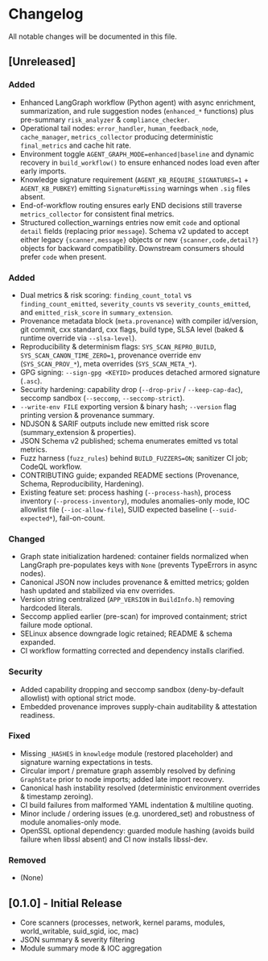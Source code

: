 # Changelog

All notable changes will be documented in this file.

## [Unreleased]

### Added
- Enhanced LangGraph workflow (Python agent) with async enrichment, summarization, and rule suggestion nodes (`enhanced_*` functions) plus pre-summary `risk_analyzer` & `compliance_checker`.
- Operational tail nodes: `error_handler`, `human_feedback_node`, `cache_manager`, `metrics_collector` producing deterministic `final_metrics` and cache hit rate.
- Environment toggle `AGENT_GRAPH_MODE=enhanced|baseline` and dynamic recovery in `build_workflow()` to ensure enhanced nodes load even after early imports.
- Knowledge signature requirement (`AGENT_KB_REQUIRE_SIGNATURES=1` + `AGENT_KB_PUBKEY`) emitting `SignatureMissing` warnings when `.sig` files absent.
- End-of-workflow routing ensures early END decisions still traverse `metrics_collector` for consistent final metrics.
- Structured collection_warnings entries now emit `code` and optional `detail` fields (replacing prior `message`). Schema v2 updated to accept either legacy `{scanner,message}` objects or new `{scanner,code,detail?}` objects for backward compatibility. Downstream consumers should prefer `code` when present.
### Added
 - Dual metrics & risk scoring: `finding_count_total` vs `finding_count_emitted`, `severity_counts` vs `severity_counts_emitted`, and `emitted_risk_score` in `summary_extension`.
 - Provenance metadata block (`meta.provenance`) with compiler id/version, git commit, cxx standard, cxx flags, build type, SLSA level (baked & runtime override via `--slsa-level`).
 - Reproducibility & determinism flags: `SYS_SCAN_REPRO_BUILD`, `SYS_SCAN_CANON_TIME_ZERO=1`, provenance override env (`SYS_SCAN_PROV_*`), meta overrides (`SYS_SCAN_META_*`).
 - GPG signing: `--sign-gpg <KEYID>` produces detached armored signature (`.asc`).
 - Security hardening: capability drop (`--drop-priv` / `--keep-cap-dac`), seccomp sandbox (`--seccomp`, `--seccomp-strict`).
 - `--write-env FILE` exporting version & binary hash; `--version` flag printing version & provenance summary.
 - NDJSON & SARIF outputs include new emitted risk score (summary_extension & properties).
 - JSON Schema v2 published; schema enumerates emitted vs total metrics.
 - Fuzz harness (`fuzz_rules`) behind `BUILD_FUZZERS=ON`; sanitizer CI job; CodeQL workflow.
 - CONTRIBUTING guide; expanded README sections (Provenance, Schema, Reproducibility, Hardening).
 - Existing feature set: process hashing (`--process-hash`), process inventory (`--process-inventory`), modules anomalies-only mode, IOC allowlist file (`--ioc-allow-file`), SUID expected baseline (`--suid-expected*`), fail-on-count.

### Changed
- Graph state initialization hardened: container fields normalized when LangGraph pre-populates keys with `None` (prevents TypeErrors in async nodes).
 - Canonical JSON now includes provenance & emitted metrics; golden hash updated and stabilized via env overrides.
 - Version string centralized (`APP_VERSION` in `BuildInfo.h`) removing hardcoded literals.
 - Seccomp applied earlier (pre-scan) for improved containment; strict failure mode optional.
 - SELinux absence downgrade logic retained; README & schema expanded.
 - CI workflow formatting corrected and dependency installs clarified.

### Security
 - Added capability dropping and seccomp sandbox (deny-by-default allowlist) with optional strict mode.
 - Embedded provenance improves supply-chain auditability & attestation readiness.

### Fixed
- Missing `_HASHES` in `knowledge` module (restored placeholder) and signature warning expectations in tests.
- Circular import / premature graph assembly resolved by defining `GraphState` prior to node imports; added late import recovery.
 - Canonical hash instability resolved (deterministic environment overrides & timestamp zeroing).
 - CI build failures from malformed YAML indentation & multiline quoting.
 - Minor include / ordering issues (e.g. unordered_set) and robustness of module anomalies-only mode.
 - OpenSSL optional dependency: guarded module hashing (avoids build failure when libssl absent) and CI now installs libssl-dev.

### Removed
 - (None)

## [0.1.0] - Initial Release
- Core scanners (processes, network, kernel params, modules, world_writable, suid_sgid, ioc, mac)
- JSON summary & severity filtering
- Module summary mode & IOC aggregation

